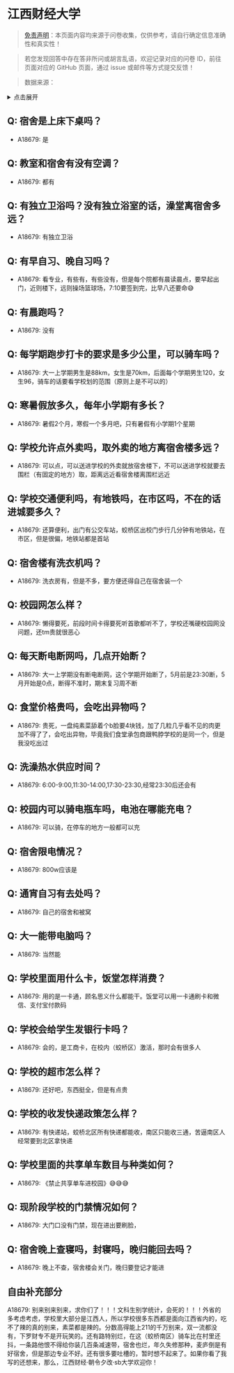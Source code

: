 # 江西财经大学

> [免责声明](https://colleges.chat/#_3)：本页面内容均来源于问卷收集，仅供参考，请自行确定信息准确性和真实性！

> 若您发现回答中存在答非所问或胡言乱语，欢迎记录对应的问卷 ID，前往页面对应的 GitHub 页面，通过 issue 或邮件等方式提交反馈！

> 数据来源：

<details><summary>点击展开</summary>
<ul>
<li>A18679: 匿名 (2023 年 06 月)</li>
</ul>
</details>

## Q: 宿舍是上床下桌吗？

- A18679: 是

## Q: 教室和宿舍有没有空调？

- A18679: 都有

## Q: 有独立卫浴吗？没有独立浴室的话，澡堂离宿舍多远？

- A18679: 有独立卫浴

## Q: 有早自习、晚自习吗？

- A18679: 看专业，有些有，有些没有，但是每个院都有晨读晨点，要早起出门，近则楼下，远则操场篮球场，7:10要签到完，比早八还要命😅

## Q: 有晨跑吗？

- A18679: 没有

## Q: 每学期跑步打卡的要求是多少公里，可以骑车吗？

- A18679: 大一上学期男生是88km，女生是70km，后面每个学期男生120，女生96，骑车的话要看学校划的范围（原则上是不可以的）

## Q: 寒暑假放多久，每年小学期有多长？

- A18679: 暑假2个月，寒假一个多月吧，只有暑假有小学期1个星期

## Q: 学校允许点外卖吗，取外卖的地方离宿舍楼多远？

- A18679: 可以点，可以送进学校的外卖就放宿舍楼下，不可以送进学校就要去围栏（有固定的地方）取，距离远近看宿舍楼离围栏远近

## Q: 学校交通便利吗，有地铁吗，在市区吗，不在的话进城要多久？

- A18679: 还算便利，出门有公交车站，蛟桥区出校门步行几分钟有地铁站，在市区，但是很偏，地铁站都是首站

## Q: 宿舍楼有洗衣机吗？

- A18679: 洗衣房有，但是不多，要方便还得自己在宿舍装一个

## Q: 校园网怎么样？

- A18679: 懒得要死，前段时间卡得要死听首歌都听不了，学校还嘴硬校园网没问题，还tm贵就很恶心

## Q: 每天断电断网吗，几点开始断？

- A18679: 大一上学期没有断电断网，这个学期开始断了，5月前是23:30断，5月开始是0点，断得不准时，期末复习周不断

## Q: 食堂价格贵吗，会吃出异物吗？

- A18679: 贵死，一盘纯素菜舔着个b脸要4块钱，加了几粒几乎看不见的肉更加不得了了，会吃出异物，毕竟我们食堂承包商跟鸭脖学校的是同一个，但是我没吃出过

## Q: 洗澡热水供应时间？

- A18679: 6:00-9:00,11:30-14:00,17:30-23:30,经常23:30后还会有

## Q: 校园内可以骑电瓶车吗，电池在哪能充电？

- A18679: 可以骑，在停车的地方一般都可以充

## Q: 宿舍限电情况？

- A18679: 800w应该是

## Q: 通宵自习有去处吗？

- A18679: 自己的宿舍和被窝

## Q: 大一能带电脑吗？

- A18679: 当然能

## Q: 学校里面用什么卡，饭堂怎样消费？

- A18679: 用的是一卡通，顾名思义什么都能干。饭堂可以用一卡通刷卡和微信、支付宝付款码

## Q: 学校会给学生发银行卡吗？

- A18679: 会的，是工商卡，在校内（蛟桥区）激活，那时会有很多人

## Q: 学校的超市怎么样？

- A18679: 还好吧，东西挺全，但是有点贵

## Q: 学校的收发快递政策怎么样？

- A18679: 有快递站，蛟桥北区所有快递都能收，南区只能收三通，苦逼南区人经常要到北区拿快递

## Q: 学校里面的共享单车数目与种类如何？

- A18679: 《禁止共享单车进校园》😅😅😅

## Q: 现阶段学校的门禁情况如何？

- A18679: 大门口没有门禁，现在进出要刷脸，

## Q: 宿舍晚上查寝吗，封寝吗，晚归能回去吗？

- A18679: 晚上不查，宿舍楼会关门，晚归要登记才能进

## 自由补充部分

A18679: 别来别来别来，求你们了！！！文科生别学统计，会死的！！！外省的多考虑考虑，学校里大部分是江西人，所以学校很多东西都是面向江西省内的，吃不了辣的真的别来，素菜都是辣的。分数高得能上211的千万别来，双一流都没有，下罗财专不是开玩笑的。还有路特别烂，在这（蛟桥南区）骑车比在村里还抖，一条路他恨不得给你装几百条减速带，宿舍也烂，年久失修那种，麦庐倒是有好宿舍，但是那边专业不好。还有很多要吐槽的，暂时想不起来了。如果你看了我写的还想来，那么，江西财经·朝令夕改·sb大学欢迎你！